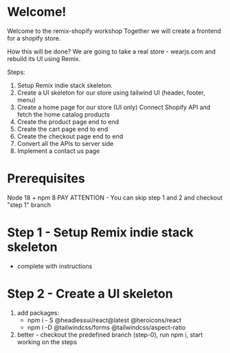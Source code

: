 # Welcome!

Welcome to the remix-shopify workshop
Together we will create a frontend for a shopify store.

How this will be done?
We are going to take a real store - wearjs.com
and rebuild its UI using Remix.

Steps:

1. Setup Remix indie stack skeleton.
2. Create a UI skeleton for our store using tailwind UI (header, footer, menu)
3. Create a home page for our store (UI only)
   Connect Shopify API and fetch the home catalog products
4. Create the product page end to end
5. Create the cart page end to end
6. Create the checkout page end to end
7. Convert all the APIs to server side
8. Implement a contact us page

# Prerequisites

Node 18 + npm 8
PAY ATTENTION - You can skip step 1 and 2 and checkout "step 1" branch

# Step 1 - Setup Remix indie stack skeleton

- complete with instructions

# Step 2 - Create a UI skeleton

1. add packages:
   - npm i - S @headlessui/react@latest @heroicons/react
   - npm i -D @tailwindcss/forms @tailwindcss/aspect-ratio
2. better - checkout the predefined branch (step-0), run npm i, start working on the steps
